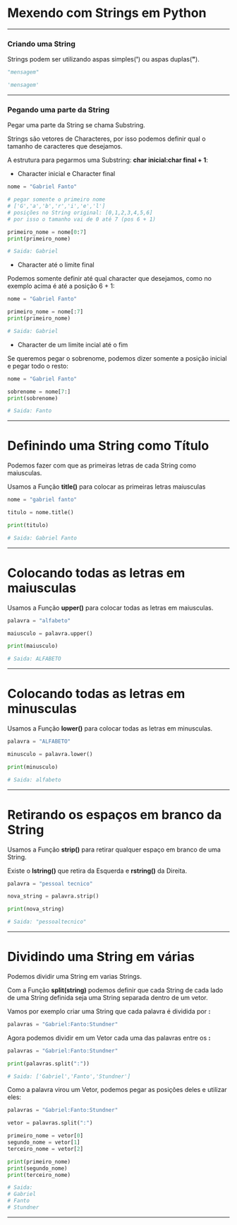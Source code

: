 # Mexendo com Strings em Python

---

### Criando uma String

Strings podem ser utilizando aspas simples(**'**) ou aspas duplas(**"**).

```python
"mensagem"
```

```python
'mensagem'
```

---

### Pegando uma parte da String

Pegar uma parte da String se chama Substring.

Strings são vetores de Characteres, por isso podemos definir qual o tamanho de caracteres que desejamos.

A estrutura para pegarmos uma Substring: **char inicial:char final + 1**:

* Character inicial e Character final

```python
nome = "Gabriel Fanto"

# pegar somente o primeiro nome
# ['G','a','b','r','i','e','l']
# posições no String original: [0,1,2,3,4,5,6]
# por isso o tamanho vai de 0 até 7 (pos 6 + 1)

primeiro_nome = nome[0:7]
print(primeiro_nome)

# Saida: Gabriel
```

* Character até o limite final

Podemos somente definir até qual character que desejamos, como no exemplo acima é até a posição 6 + 1:

```python
nome = "Gabriel Fanto"

primeiro_nome = nome[:7]
print(primeiro_nome)

# Saida: Gabriel
```

* Character de um limite incial até o fim

Se queremos pegar o sobrenome, podemos dizer somente a posição inicial e pegar todo o resto:

```python
nome = "Gabriel Fanto"

sobrenome = nome[7:]
print(sobrenome)

# Saida: Fanto
```

---

# Definindo uma String como Título

Podemos fazer com que as primeiras letras de cada String como maiusculas.

Usamos a Função **title()** para colocar as primeiras letras maiusculas

```python
nome = "gabriel fanto"

titulo = nome.title()

print(titulo)

# Saida: Gabriel Fanto
```

---

# Colocando todas as letras em maiusculas

Usamos a Função **upper()** para colocar todas as letras em maiusculas.

```python
palavra = "alfabeto"

maiusculo = palavra.upper()

print(maiusculo)

# Saida: ALFABETO
```

---

# Colocando todas as letras em minusculas

Usamos a Função **lower()** para colocar todas as letras em minusculas.

```python
palavra = "ALFABETO"

minusculo = palavra.lower()

print(minusculo)

# Saida: alfabeto
```

---

# Retirando os espaços em branco da String

Usamos a Função **strip()** para retirar qualquer espaço em branco de uma String.

Existe o **lstring()** que retira da Esquerda e **rstring()** da Direita.

```python
palavra = "pessoal tecnico"

nova_string = palavra.strip()

print(nova_string)

# Saida: "pessoaltecnico"
```

---

# Dividindo uma String em várias

Podemos dividir uma String em varias Strings.

Com a Função **split(string)** podemos definir que cada String de cada lado de uma String definida seja uma String separada dentro de um vetor.

Vamos por exemplo criar uma String que cada palavra é dividida por **:**

```python
palavras = "Gabriel:Fanto:Stundner"
```

Agora podemos dividir em um Vetor cada uma das palavras entre os **:**

```python
palavras = "Gabriel:Fanto:Stundner"

print(palavras.split(":"))

# Saida: ['Gabriel','Fanto','Stundner']
```

Como a palavra virou um Vetor, podemos pegar as posições deles e utilizar eles:

```python
palavras = "Gabriel:Fanto:Stundner"

vetor = palavras.split(":")

primeiro_nome = vetor[0]
segundo_nome = vetor[1]
terceiro_nome = vetor[2]

print(primeiro_nome)
print(segundo_nome)
print(terceiro_nome)

# Saida:
# Gabriel
# Fanto
# Stundner
```
---